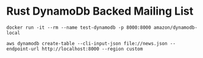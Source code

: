 # Rust DynamoDb Backed Mailing List

```
docker run -it --rm --name test-dynamodb -p 8000:8000 amazon/dynamodb-local
```

```
aws dynamodb create-table --cli-input-json file://news.json --endpoint-url http://localhost:8000 --region custom
```